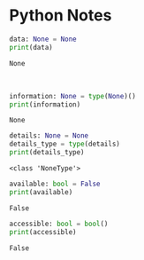 # Python Notes

~~~python
data: None = None
print(data)

~~~

~~~text
None
~~~

<br>

~~~python
information: None = type(None)()
print(information)

~~~

~~~text
None
~~~

~~~python
details: None = None
details_type = type(details)
print(details_type)

~~~

~~~text
<class 'NoneType'>
~~~

~~~python
available: bool = False
print(available)

~~~

~~~text
False
~~~

~~~python
accessible: bool = bool()
print(accessible)

~~~

~~~text
False
~~~
